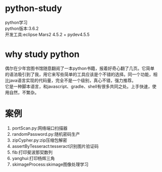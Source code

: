 # python-study
python学习  
python版本:3.6.2  
开发工具:eclipse Mars2 4.5.2 + pydev4.5.5  
# why study python
偶尔在少年宫图书馆随意翻阅了一本python书籍，报着好奇心翻了几页。它简单的语法吸引到了我，用它来写些简单的工具应该是个不错的选择。同一个功能，相比java语言实现的代码量，完全不是一个级别，真心不错，强力推荐。  
它是一种脚本语言，和javascript、gradle、shell有很多共同之处。上手快速，使用自然，不繁杂。
# 案例
1. portScan.py:网络端口扫描器  
2. randomPassword.py:随机密码生产  
3. zipCypher.py:zip压缩包解密  
4. assertByTesseract:tesseract识别图片验证码
5. fib:打印斐波那契数列
6. yanghui:打印杨辉三角
7. skimageProcess:skimage图像处理学习
